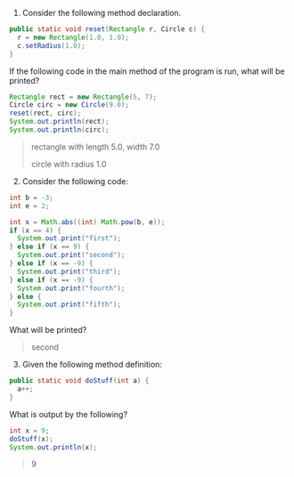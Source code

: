 1. Consider the following method declaration.

```java
public static void reset(Rectangle r, Circle c) {
  r = new Rectangle(1.0, 1.0);
  c.setRadius(1.0);
}
```

If the following code in the main method of the program is run, what will be printed?

```java
Rectangle rect = new Rectangle(5, 7);
Circle circ = new Circle(9.0);
reset(rect, circ);
System.out.println(rect);
System.out.println(circ);
```

> rectangle with length 5.0, width 7.0
> 
> circle with radius 1.0

2. Consider the following code:

```java
int b = -3;
int e = 2;

int x = Math.abs((int) Math.pow(b, e));
if (x == 4) {
  System.out.print("first");
} else if (x == 9) {
  System.out.print("second");
} else if (x == -9) {
  System.out.print("third");
} else if (x == -9) {
  System.out.print("fourth");
} else {
  System.out.print("fifth");
}
```

What will be printed?

> second

3. Given the following method definition:

```java
public static void doStuff(int a) {
  a++;
}
```

What is output by the following?

```java
int x = 9;
doStuff(x);
System.out.println(x);
```

> 9